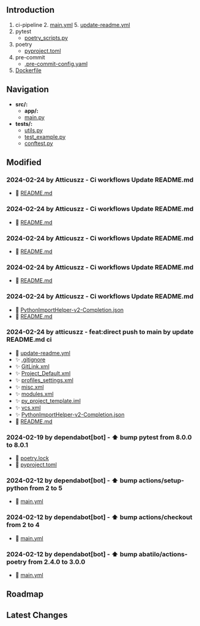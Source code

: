 
## Introduction
1. ci-pipeline
   2. [main.yml](.github%2Fworkflows%2Fmain.yml)
   5. [update-readme.yml](.github%2Fworkflows%2Fupdate-readme.yml)
2. pytest
   -  [poetry_scripts.py](poetry_scripts.py)
3. poetry
    - [pyproject.toml](pyproject.toml)
4. pre-commit
   - [.pre-commit-config.yaml](.pre-commit-config.yaml)
5. [Dockerfile](Dockerfile)



## Navigation
- **src/:**
  - **app/:**
  - [main.py](src/main.py)
- **tests/:**
  - [utils.py](tests/utils.py)
  - [test_example.py](tests/test_example.py)
  - [conftest.py](tests/conftest.py)
## Modified
### 2024-02-24 by Atticuszz - Ci workflows Update README.md
- 🔨 [README.md](README.md)
### 2024-02-24 by Atticuszz - Ci workflows Update README.md
- 🔨 [README.md](README.md)
### 2024-02-24 by Atticuszz - Ci workflows Update README.md
- 🔨 [README.md](README.md)
### 2024-02-24 by Atticuszz - Ci workflows Update README.md
- 🔨 [README.md](README.md)
### 2024-02-24 by Atticuszz - Ci workflows Update README.md
- 🔨 [PythonImportHelper-v2-Completion.json](.vscode/PythonImportHelper-v2-Completion.json)
- 🔨 [README.md](README.md)
### 2024-02-24 by atticuszz - feat:direct push to main by update README.md ci
- 🔨 [update-readme.yml](.github/workflows/update-readme.yml)
- ✨ [.gitignore](.idea/.gitignore)
- ✨ [GitLink.xml](.idea/GitLink.xml)
- ✨ [Project_Default.xml](.idea/inspectionProfiles/Project_Default.xml)
- ✨ [profiles_settings.xml](.idea/inspectionProfiles/profiles_settings.xml)
- ✨ [misc.xml](.idea/misc.xml)
- ✨ [modules.xml](.idea/modules.xml)
- ✨ [py_project_template.iml](.idea/py_project_template.iml)
- ✨ [vcs.xml](.idea/vcs.xml)
- ✨ [PythonImportHelper-v2-Completion.json](.vscode/PythonImportHelper-v2-Completion.json)
- 🔨 [README.md](README.md)
### 2024-02-19 by dependabot[bot] - ⬆ bump pytest from 8.0.0 to 8.0.1
- 🔨 [poetry.lock](poetry.lock)
- 🔨 [pyproject.toml](pyproject.toml)
### 2024-02-12 by dependabot[bot] - ⬆ bump actions/setup-python from 2 to 5
- 🔨 [main.yml](.github/workflows/main.yml)
### 2024-02-12 by dependabot[bot] - ⬆ bump actions/checkout from 2 to 4
- 🔨 [main.yml](.github/workflows/main.yml)
### 2024-02-12 by dependabot[bot] - ⬆ bump abatilo/actions-poetry from 2.4.0 to 3.0.0
- 🔨 [main.yml](.github/workflows/main.yml)
## Roadmap









## Latest Changes
